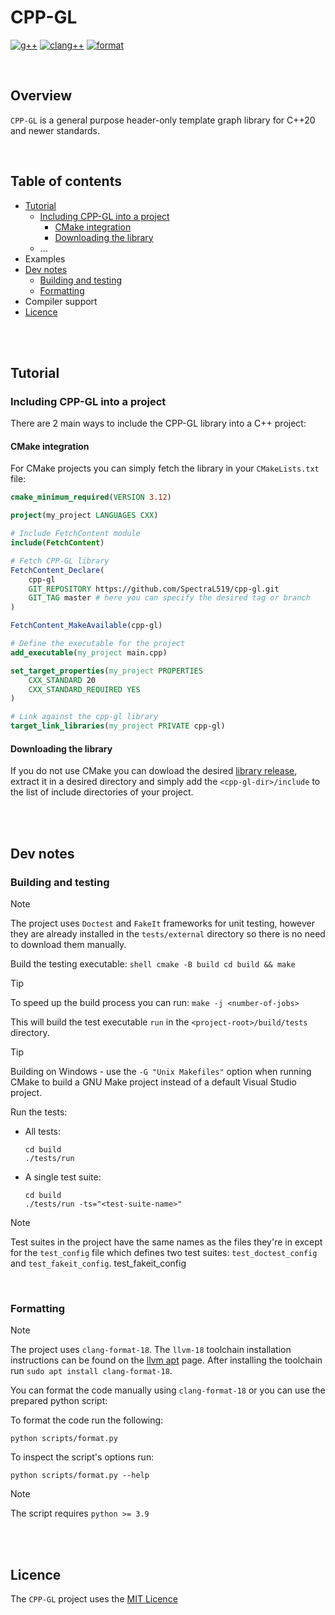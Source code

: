 # CPP-GL

[![g++](https://github.com/SpectraL519/cpp-gl/actions/workflows/gpp.yaml/badge.svg)](https://github.com/SpectraL519/cpp-gl/actions/workflows/g++)
[![clang++](https://github.com/SpectraL519/cpp-gl/actions/workflows/clang.yaml/badge.svg)](https://github.com/SpectraL519/cpp-gl/actions/workflows/clang++)
[![format](https://github.com/SpectraL519/cpp-gl/actions/workflows/format.yaml/badge.svg)](https://github.com/SpectraL519/cpp-gl/actions/workflows/format)

<!-- TODO: modify master branch protection ruleset (require all checks to pass) -->

<br />

## Overview
`CPP-GL` is a general purpose header-only template graph library for C++20 and newer standards.

<br />

## Table of contents
* [Tutorial](#tutorial)
    * [Including CPP-GL into a project](#including-cpp-gl-into-a-project)
        * [CMake integration](#cmake-integration)
        * [Downloading the library](#downloading-the-library)
    * ...
* Examples
* [Dev notes](#dev-notes)
    * [Building and testing](#building-and-testing)
    * [Formatting](#formatting)
* Compiler support
* [Licence]()

<br />
<br />

## Tutorial

### Including CPP-GL into a project

There are 2 main ways to include the CPP-GL library into a C++ project:

#### CMake integration

For CMake projects you can simply fetch the library in your `CMakeLists.txt` file:
```cmake
cmake_minimum_required(VERSION 3.12)

project(my_project LANGUAGES CXX)

# Include FetchContent module
include(FetchContent)

# Fetch CPP-GL library
FetchContent_Declare(
    cpp-gl
    GIT_REPOSITORY https://github.com/SpectraL519/cpp-gl.git
    GIT_TAG master # here you can specify the desired tag or branch
)

FetchContent_MakeAvailable(cpp-gl)

# Define the executable for the project
add_executable(my_project main.cpp)

set_target_properties(my_project PROPERTIES
    CXX_STANDARD 20
    CXX_STANDARD_REQUIRED YES
)

# Link against the cpp-gl library
target_link_libraries(my_project PRIVATE cpp-gl)
```

#### Downloading the library

If you do not use CMake you can dowload the desired [library release](https://github.com/SpectraL519/cpp-gl/releases), extract it in a desired directory and simply add the `<cpp-gl-dir>/include` to the list of include directories of your project.

<br />
<br />

## Dev notes

### Building and testing

> [!NOTE]
> The project uses `Doctest` and `FakeIt` frameworks for unit testing, however they are already installed in the `tests/external` directory so there is no need to download them manually.

Build the testing executable:
    ```shell
    cmake -B build
    cd build && make
    ```

> [!TIP]
> To speed up the build process you can run: `make -j <number-of-jobs>`

This will build the test executable `run` in the `<project-root>/build/tests` directory.

> [!TIP]
> Building on Windows -  use the `-G "Unix Makefiles"` option when running CMake to build a GNU Make project instead of a default Visual Studio project.

Run the tests:

* All tests:

    ```shell
    cd build
    ./tests/run
    ```

* A single test suite:

    ```shell
    cd build
    ./tests/run -ts="<test-suite-name>"
    ```

> [!NOTE]
> Test suites in the project have the same names as the files they're in except for the `test_config` file which defines two test suites: `test_doctest_config` and `test_fakeit_config`.
test_fakeit_config

<br />

### Formatting

> [!NOTE]
> The project uses `clang-format-18`. The `llvm-18` toolchain installation instructions can be found on the [llvm apt](https://apt.llvm.org/) page. After installing the toolchain run `sudo apt install clang-format-18`.

You can format the code manually using `clang-format-18` or you can use the prepared python script:

To format the code run the following:
```shell
python scripts/format.py
```
To inspect the script's options run:
```shell
python scripts/format.py --help
```

> [!NOTE]
> The script requires `python >= 3.9`

<br />
<br />

## Licence

The `CPP-GL` project uses the [MIT Licence](https://opensource.org/license/mit)
